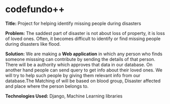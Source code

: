# codefundo++
**Title:**
Project for helping identify missing people during disasters

**Problem:**
The saddest part of disaster is not about loss of property, it is loss of loved ones. Often, it becomes difficult to identify or find missing people during disasters like flood.

**Solution:**
We are making a **Web application** in which any person who finds someone misssing can contribute by sending the details of that person. There will be a authority which approves that data in our database. On another hand people can send query to get info about their loved ones. We will try to help such people by giving them relevant info from our database.The Matching of will be based on blood group, Disaster affected and place where the person belongs to.

**Technologies Used:**
Django, Machine Learning libraries
